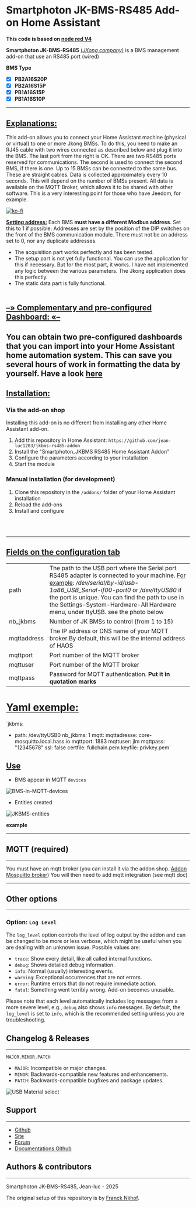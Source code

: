 # Smartphoton JK-BMS-RS485 Add-on Home Assistant 
**This code is based on [node red V4](https://nodered.org/)**

**Smartphoton JK-BMS-RS485** [(*JKong company*)](https://jikongbms.com/product-category/smart-bms/smart-lifepo4-bms/) is a BMS management add-on that use an RS485 port (wired)

**BMS Type**

* [x] **PB2A16S20P**
* [x] **PB2A16S15P**
* [x] **PB1A16S15P**
* [x] **PB1A16S10P**

---
## <u>Explanations:</u>
This add-on allows you to connect your Home Assistant machine (physical or virtual) to one or more Jkong BMSs. 
To do this, you need to make an RJ45 cable with two wires connected as described below and plug it into the BMS. 
The last port from the right is OK. There are two RS485 ports reserved for communications. 
The second is used to connect the second BMS, if there is one. 
Up to 15 BMSs can be connected to the same bus. These are straight cables.
Data is collected approximately every 10 seconds. This will depend on the number of BMSs present.
All data is available on the MQTT Broker, which allows it to be shared with other software. This is a very interesting point for those who have Jeedom, for example.

[![ko-fi](https://ko-fi.com/img/githubbutton_sm.svg)](https://ko-fi.com/Y8Y3YHYZP)

<u>**Setting address:**</u>
Each BMS **must have a different Modbus address**. Set this to 1 if possible. Addresses are set by the position of the DIP switches on the front of the BMS communication module. There must not be an address set to 0, nor any duplicate addresses.

  * The acquisition part works perfectly and has been tested.
  * The setup part is not yet fully functional. You can use the application for this if necessary. But for the most part, it works. I have not implemented any logic between the various parameters. The Jkong application does this perfectly.
  * The static data part is fully functional.
<br /><br />

## <u>&ndash;&raquo; Complementary and pre-configured Dashboard: &laquo;&ndash; </u>

You can obtain two pre-configured dashboards that you can import into your Home Assistant home automation system. 
This can save you several hours of work in formatting the data by yourself.
Have a look [here](https://ko-fi.com/s/495acc37c7) 
---
## <u>Installation:</u>

### Via the add-on shop

Installing this add-on is no different from installing any other Home Assistant add-on.

1. Add this repository in Home Assistant: `https://github.com/jean-luc1203/jkbms-rs485-addon`
2. Install the "Smartphoton_JKBMS RS485 Home Assistant Addon"
3. Configure the parameters according to your installation
4. Start the module

### Manual installation (for development)

1. Clone this repository in the `/addons/` folder of your Home Assistant installation
2. Reload the add-ons
3. Install and configure


<br /><br />


---
## <u>Fields on the configuration tab</u>

|                |                                                                                                                                                                                                                                                                                                                                                                                                                                                                                                                                                                                                  |
|----------------|--------------------------------------------------------------------------------------------------------------------------------------------------------------------------------------------------------------------------------------------------------------------------------------------------------------------------------------------------------------------------------------------------------------------------------------------------------------------------------------------------------------------------------------------------------------------------------------------------|
| path       | The path to the USB port where the Serial port RS485 adapter is connected to your machine. <u>For example</u>: */dev/serial/by-id/usb-1a86_USB_Serial-if00-port0* or */dev/ttyUSB0* if the port is unique. You can find the path to use in the Settings-System-Hardware-All Hardware menu, under ttyUSB. see the photo below                                                                                                                                                                                                                                                                     |
|  nb_jkbms  |                                                                                                                                                                                                                                                                                                                            Number of JK BMSs to control (from 1 to 15)                                                                                                                                                                                                                           |
| mqttaddress|                                                                                                                                                                                                                                                                                                                                                                      The IP address or DNS name of your MQTT broker.By default, this will be the internal address of HAOS                                                                                                                        |
|  mqttport |                                                                                                                                                                                                                                                                                                                                                                                                                                                                         Port number of the MQTT broker                                                                                           |
|  mqttuser  |                                                                                                                                                                                                                                                                                                                                                                                                                                                                                                      Port number of the MQTT broker                                                              |
|  mqttpass  |                                                                                                                                                                                                                                                                                                                                                                                                                                                                                                                                   Password for MQTT authentication. **Put it in quotation marks**|

# <u>Yaml exemple:</u>


`jkbms:
  - path: /dev/ttyUSB0
    nb_jkbms: 1
mqtt:
  mqttadresse: core-mosquitto.local.hass.io
  mqttport: 1883
  mqttuser: jlm
  mqttpass: "12345678"
ssl: false
certfile: fullchain.pem
keyfile: privkey.pem`


## <u>Use</u>

- BMS appear in MQTT `devices`

![BMS-in-MQTT-devices](https://raw.githubusercontent.com/jean-luc1203/jkbms-rs485-addon/main/images/JKBMS-in-MQTT-devices.png)

- Entities created

![JKBMS-entities](https://raw.githubusercontent.com/jean-luc1203/jkbms-rs485-addon/main/images/JKBMS-entities.png)

**example**


---
## MQTT (required)
---
You must have an mqtt broker (you can install it via the addon shop. [Addon Mosquitto broker][addon-mqtt])
You will then need to add mqtt integration (see mqtt doc)


---
## Other options
---
### Option: `Log Level`
The `log_level` option controls the level of log output by the addon and can
be changed to be more or less verbose, which might be useful when you are
dealing with an unknown issue. Possible values are:

- `trace`: Show every detail, like all called internal functions.
- `debug`: Shows detailed debug information.
- `info`: Normal (usually) interesting events.
- `warning`: Exceptional occurrences that are not errors.
- `error`: Runtime errors that do not require immediate action.
- `fatal`: Something went terribly wrong. Add-on becomes unusable.

Please note that each level automatically includes log messages from a
more severe level, e.g., `debug` also shows `info` messages. By default,
the `log_level` is set to `info`, which is the recommended setting unless
you are troubleshooting.


## Changelog & Releases
---

`MAJOR.MINOR.PATCH`

- `MAJOR`: Incompatible or major changes.
- `MINOR`: Backwards-compatible new features and enhancements.
- `PATCH`: Backwards-compatible bugfixes and package updates.

![USB Material select](https://raw.githubusercontent.com/jean-luc1203/jkbms-rs485-addon/main/images/USB-choice.png)

## Support
---
- [Github][depot-mqtt]
- [Site][site]
- [Forum][forum]
- [Documentations Github][documentation]


## Authors & contributors
---
Smartphoton JK-BMS-RS485, Jean-luc - 2025

The original setup of this repository is by [Franck Nijhof][frenck].




[addon-badge]: https://my.home-assistant.io/badges/supervisor_addon.svg
[addon-licence]: https://domosimple.eu/licence.php
[addon-config]: http://domosimple.eu/onduleur/
[addon]: https://my.home-assistant.io/redirect/supervisor_addon/?addon=a0d7b954_nodered&repository_url=https%3A%2F%2Fgithub.com%2Fhassio-addons%2Frepository
[addon-mqtt]: https://my.home-assistant.io/redirect/supervisor_addon/?addon=core_mosquitto&repository_url=https%3A%2F%2Fgithub.com%2Fhassio-addons%2Frepository
[depot-mqtt]: https://github.com/jean-luc1203/smartphoton-ha-addon/
[site]: https://smartphoton.fr/
[forum]: http://domosimple.eu/forum/
[documentation]: https://github.com/jean-luc1203/Smartphoton-Documentation
[alpine-packages]: https://pkgs.alpinelinux.org/packages
[contributors]: https://github.com/hassio-addons/addon-node-red/graphs/contributors
[discord-ha]: https://discord.gg/c5DvZ4e
[discord]: https://discord.me/hassioaddons
[forum]: https://community.home-assistant.io/t/home-assistant-community-add-on-node-red/55023?u=frenck
[frenck]: https://github.com/frenck
[issue]: https://github.com/hassio-addons/addon-node-red/issues
[node-red-nodes]: https://flows.nodered.org/?type=node&num_pages=1
[nodered-docs]: https://nodered.org/docs
[nodered]: https://nodered.org
[npm-packages]: https://www.npmjs.com
[reddit]: https://reddit.com/r/homeassistant
[releases]: https://github.com/hassio-addons/addon-node-red/releases
[semver]: http://semver.org/spec/v2.0.0.htm
